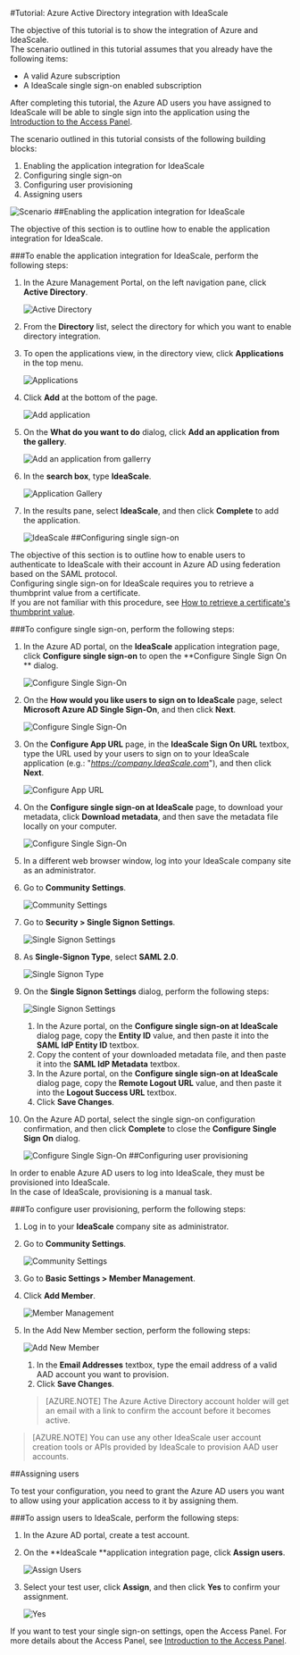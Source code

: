 <properties 
    pageTitle="Tutorial: Azure Active Directory integration with IdeaScale | Microsoft Azure" 
    description="Learn how to use IdeaScale with Azure Active Directory to enable single sign-on, automated provisioning, and more!" 
    services="active-directory" 
    authors="markusvi"  
    documentationCenter="na" 
    manager="stevenpo"/>
<tags 
    ms.service="active-directory" 
    ms.devlang="na" 
    ms.topic="article" 
    ms.tgt_pltfrm="na" 
    ms.workload="identity" 
    ms.date="10/22/2015" 
    ms.author="markvi" />

#Tutorial: Azure Active Directory integration with IdeaScale
  
The objective of this tutorial is to show the integration of Azure and IdeaScale.  
The scenario outlined in this tutorial assumes that you already have the following items:

-   A valid Azure subscription
-   A IdeaScale single sign-on enabled subscription
  
After completing this tutorial, the Azure AD users you have assigned to IdeaScale will be able to single sign into the application using the [Introduction to the Access Panel](active-directory-saas-access-panel-introduction.md).
  
The scenario outlined in this tutorial consists of the following building blocks:

1.  Enabling the application integration for IdeaScale
2.  Configuring single sign-on
3.  Configuring user provisioning
4.  Assigning users

![Scenario](./media/active-directory-saas-ideascale-tutorial/IC790838.png "Scenario")
##Enabling the application integration for IdeaScale
  
The objective of this section is to outline how to enable the application integration for IdeaScale.

###To enable the application integration for IdeaScale, perform the following steps:

1.  In the Azure Management Portal, on the left navigation pane, click **Active Directory**.

    ![Active Directory](./media/active-directory-saas-ideascale-tutorial/IC700993.png "Active Directory")

2.  From the **Directory** list, select the directory for which you want to enable directory integration.

3.  To open the applications view, in the directory view, click **Applications** in the top menu.

    ![Applications](./media/active-directory-saas-ideascale-tutorial/IC700994.png "Applications")

4.  Click **Add** at the bottom of the page.

    ![Add application](./media/active-directory-saas-ideascale-tutorial/IC749321.png "Add application")

5.  On the **What do you want to do** dialog, click **Add an application from the gallery**.

    ![Add an application from gallerry](./media/active-directory-saas-ideascale-tutorial/IC749322.png "Add an application from gallerry")

6.  In the **search box**, type **IdeaScale**.

    ![Application Gallery](./media/active-directory-saas-ideascale-tutorial/IC790841.png "Application Gallery")

7.  In the results pane, select **IdeaScale**, and then click **Complete** to add the application.

    ![IdeaScale](./media/active-directory-saas-ideascale-tutorial/IC790842.png "IdeaScale")
##Configuring single sign-on
  
The objective of this section is to outline how to enable users to authenticate to IdeaScale with their account in Azure AD using federation based on the SAML protocol.  
Configuring single sign-on for IdeaScale requires you to retrieve a thumbprint value from a certificate.  
If you are not familiar with this procedure, see [How to retrieve a certificate's thumbprint value](http://youtu.be/YKQF266SAxI).

###To configure single sign-on, perform the following steps:

1.  In the Azure AD portal, on the **IdeaScale** application integration page, click **Configure single sign-on** to open the **Configure Single Sign On ** dialog.

    ![Configure Single Sign-On](./media/active-directory-saas-ideascale-tutorial/IC790843.png "Configure Single Sign-On")

2.  On the **How would you like users to sign on to IdeaScale** page, select **Microsoft Azure AD Single Sign-On**, and then click **Next**.

    ![Configure Single Sign-On](./media/active-directory-saas-ideascale-tutorial/IC790844.png "Configure Single Sign-On")

3.  On the **Configure App URL** page, in the **IdeaScale Sign On URL** textbox, type the URL used by your users to sign on to your IdeaScale application (e.g.: "*https://company.IdeaScale.com*"), and then click **Next**.

    ![Configure App URL](./media/active-directory-saas-ideascale-tutorial/IC790845.png "Configure App URL")

4.  On the **Configure single sign-on at IdeaScale** page, to download your metadata, click **Download metadata**, and then save the metadata file locally on your computer.

    ![Configure Single Sign-On](./media/active-directory-saas-ideascale-tutorial/IC790846.png "Configure Single Sign-On")

5.  In a different web browser window, log into your IdeaScale company site as an administrator.

6.  Go to **Community Settings**.

    ![Community Settings](./media/active-directory-saas-ideascale-tutorial/IC790847.png "Community Settings")

7.  Go to **Security \> Single Signon Settings**.

    ![Single Signon Settings](./media/active-directory-saas-ideascale-tutorial/IC790848.png "Single Signon Settings")

8.  As **Single-Signon Type**, select **SAML 2.0**.

    ![Single Signon Type](./media/active-directory-saas-ideascale-tutorial/IC790849.png "Single Signon Type")

9.  On the **Single Signon Settings** dialog, perform the following steps:

    ![Single Signon Settings](./media/active-directory-saas-ideascale-tutorial/IC790850.png "Single Signon Settings")

    1.  In the Azure portal, on the **Configure single sign-on at IdeaScale** dialog page, copy the **Entity ID** value, and then paste it into the **SAML IdP Entity ID** textbox.
    2.  Copy the content of your downloaded metadata file, and then paste it into the **SAML IdP Metadata** textbox.
    3.  In the Azure portal, on the **Configure single sign-on at IdeaScale** dialog page, copy the **Remote Logout URL** value, and then paste it into the **Logout Success URL** textbox.
    4.  Click **Save Changes**.

10. On the Azure AD portal, select the single sign-on configuration confirmation, and then click **Complete** to close the **Configure Single Sign On** dialog.

    ![Configure Single Sign-On](./media/active-directory-saas-ideascale-tutorial/IC790851.png "Configure Single Sign-On")
##Configuring user provisioning
  
In order to enable Azure AD users to log into IdeaScale, they must be provisioned into IdeaScale.  
In the case of IdeaScale, provisioning is a manual task.

###To configure user provisioning, perform the following steps:

1.  Log in to your **IdeaScale** company site as administrator.

2.  Go to **Community Settings**.

    ![Community Settings](./media/active-directory-saas-ideascale-tutorial/IC790847.png "Community Settings")

3.  Go to **Basic Settings \> Member Management**.

4.  Click **Add Member**.

    ![Member Management](./media/active-directory-saas-ideascale-tutorial/IC790852.png "Member Management")

5.  In the Add New Member section, perform the following steps:

    ![Add New Member](./media/active-directory-saas-ideascale-tutorial/IC790853.png "Add New Member")

    1.  In the **Email Addresses** textbox, type the email address of a valid AAD account you want to provision.
    2.  Click **Save Changes**.

    >[AZURE.NOTE] The Azure Active Directory account holder will get an email with a link to confirm the account before it becomes active.

>[AZURE.NOTE] You can use any other IdeaScale user account creation tools or APIs provided by IdeaScale to provision AAD user accounts.

##Assigning users
  
To test your configuration, you need to grant the Azure AD users you want to allow using your application access to it by assigning them.

###To assign users to IdeaScale, perform the following steps:

1.  In the Azure AD portal, create a test account.

2.  On the **IdeaScale **application integration page, click **Assign users**.

    ![Assign Users](./media/active-directory-saas-ideascale-tutorial/IC790854.png "Assign Users")

3.  Select your test user, click **Assign**, and then click **Yes** to confirm your assignment.

    ![Yes](./media/active-directory-saas-ideascale-tutorial/IC767830.png "Yes")
  
If you want to test your single sign-on settings, open the Access Panel. For more details about the Access Panel, see [Introduction to the Access Panel](active-directory-saas-access-panel-introduction.md).

